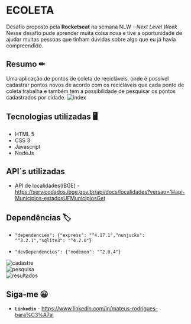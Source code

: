 # ECOLETA

Desafio proposto pela <strong>Rocketseat</strong> na semana NLW - *Next Level Week*
Nesse desafio pude aprender muita coisa nova e tive a oportunidade de ajudar muitas pessoas que tinham dúvidas sobre algo que eu já havia compreendido.

## Resumo ✏

Uma aplicação de pontos de coleta de recicláveis, onde é possível cadastrar pontos novos de acordo com os recicláveis que cada ponto de coleta trabalha e também tem a possibilidade de pesquisar os pontos cadastrados por cidade.
![index](https://user-images.githubusercontent.com/53863282/83974297-ce827780-a8c2-11ea-8d74-3f8167407156.PNG)

## Tecnologias utilizadas 🖥

* HTML 5
* CSS 3
* Javascript
* NodeJs

## API´s utilizadas
* API de localidades(IBGE) - https://servicodados.ibge.gov.br/api/docs/localidades?versao=1#api-Municipios-estadosUFMunicipiosGet 


## Dependências 🏷
* ```"dependencies": {"express": "^4.17.1","nunjucks": "^3.2.1","sqlite3": "^4.2.0"}```
  
 * ```"devDependencies": {"nodemon": "^2.0.4"}```

![cadastre](https://user-images.githubusercontent.com/53863282/83974298-cfb3a480-a8c2-11ea-8ed2-ce44cb365ee6.PNG)
<br/>
![pesquisa](https://user-images.githubusercontent.com/53863282/83974299-cfb3a480-a8c2-11ea-86d7-4decf47a0466.PNG)
<br/>
![resultados](https://user-images.githubusercontent.com/53863282/83974300-d04c3b00-a8c2-11ea-8943-66a351f8c2ca.PNG)

## Siga-me 😀

* **```Linkedin```** - https://www.linkedin.com/in/mateus-rodrigues-bara%C3%A7al 



